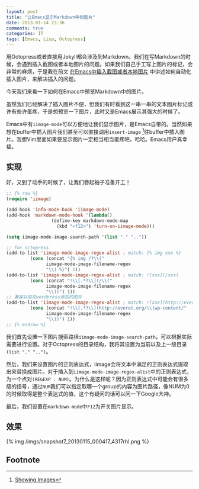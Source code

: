 ```yaml
---
layout: post
title: "让Emacs显示Markdown中的图片"
date: 2013-01-14 23:36
comments: true
categories: IT
tags: [Emacs, Lisp, Octopress]
---
```

用Octopress或者直接用Jekyll都会涉及到Markdown。我们在写Markdown的时候，会遇到插入截图或者本地图片的问题。如果我们自己手工写上图片的标记，会非常的麻烦，于是我在前文 [在Emacs中插入截图或者本地图片](http://everet.org/2012/12/screenshot-and-image-paste-in-emacs-when-writing-markdown.html ) 中讲述如何自动化插入图片，来解决插入的问题。

今天我们来看一下如何在Emacs中预览Markdown中的图片。

<!-- more -->

虽然我们已经解决了插入图片不便，但我们有时看到这一串一串的文本图片标记或许有些许蛋疼，于是想预览一下图片，此时又是Emacs展示其强大的时候了。

Emacs中有`iimage-mode`可以方便地让我们显示图片，是Emacs自带的。当然如果想在buffer中插入图片我们甚至可以直接调用`insert-image` [^1]往buffer中插入图片。我想Vim里面如果要显示图片一定相当相当蛋疼吧，哈哈。Emacs用户真幸福。

## 实现
好，又到了动手的时候了，让我们卷起袖子准备开工！

``` cl iimage settings https://github.com/cedricporter/vim-emacs-setting/blob/master/emacs/.emacs.d/configs/my-iimage-settings.el my-iimage-settings.el
;; {% raw %}
(require 'iimage)

(add-hook 'info-mode-hook 'iimage-mode)
(add-hook 'markdown-mode-hook '(lambda()
				 (define-key markdown-mode-map
				   (kbd "<f12>") 'turn-on-iimage-mode)))

(setq iimage-mode-image-search-path '(list "." ".."))

;; for octopress
(add-to-list 'iimage-mode-image-regex-alist ; match: {% img xxx %}
	     (cons (concat "{% img /?\\("
			   iimage-mode-image-filename-regex
			   "\\) %}") 1))
(add-to-list 'iimage-mode-image-regex-alist ; match: ![xxx](/xxx)
	     (cons (concat "!\\[.*?\\](/\\("
			   iimage-mode-image-filename-regex
			   "\\))") 1))
;; 兼容以前在wordpress添加的图片
(add-to-list 'iimage-mode-image-regex-alist ; match: ![xxx](http://everet.org/xxx)
	     (cons (concat "!\\[.*?\\](http://everet.org/\\(wp-content/"
			   iimage-mode-image-filename-regex
			   "\\))") 1))
;; {% endraw %}
```

我们首先设置一下图片搜索路径`iimage-mode-image-search-path`，可以根据实际需要进行设置。对于Octopress的目录结构，我将其设置为当前以及上一级目录`(list "." "..")`。

然后，我们来设置图片的正则表达式，iimage会将文本中满足的正则表达式提取出来替换成图片。对于插入到`iimage-mode-image-regex-alist`中的正则表达式，为一个点对`(REGEXP . NUM)`。为什么是这样呢？因为正则表达式中可能会有很多级的括号，通过`NUM`我们可以指定取哪一个group的内容为图片路径，像NUM为0的时候取得是整个表达式的值，这个有疑问的话可以问一下Google大神。

最后，我们设置在`markdown-mode`中`F12`为开关图片显示。

## 效果

{% img /imgs/snapshot7_20130115_000417_4317rhI.png %}

## Footnote

[^1]: [Showing Images](http://www.gnu.org/software/emacs/manual/html_node/elisp/Showing-Images.html)
